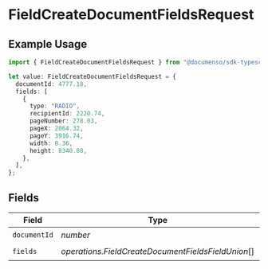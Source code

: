 # FieldCreateDocumentFieldsRequest

## Example Usage

```typescript
import { FieldCreateDocumentFieldsRequest } from "@documenso/sdk-typescript/models/operations";

let value: FieldCreateDocumentFieldsRequest = {
  documentId: 4777.18,
  fields: [
    {
      type: "RADIO",
      recipientId: 2220.74,
      pageNumber: 278.03,
      pageX: 2064.32,
      pageY: 3916.74,
      width: 8.36,
      height: 8340.08,
    },
  ],
};
```

## Fields

| Field                                              | Type                                               | Required                                           | Description                                        |
| -------------------------------------------------- | -------------------------------------------------- | -------------------------------------------------- | -------------------------------------------------- |
| `documentId`                                       | *number*                                           | :heavy_check_mark:                                 | N/A                                                |
| `fields`                                           | *operations.FieldCreateDocumentFieldsFieldUnion*[] | :heavy_check_mark:                                 | N/A                                                |